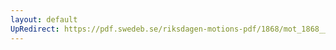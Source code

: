 ```yaml
---
layout: default
UpRedirect: https://pdf.swedeb.se/riksdagen-motions-pdf/1868/mot_1868__ak__00299.pdf
---
```

